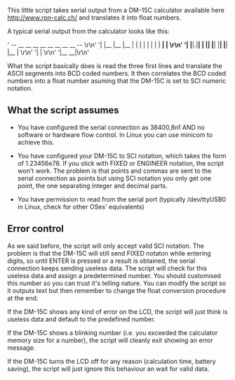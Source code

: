 This little script takes serial output from a DM-15C calculator available here
http://www.rpn-calc.ch/ and translates it into float numbers.

A typical serial output from the calculator looks like this:

' --   __   __   __   __   __   __             __   __  --                      \r\n'
'|    |__  |__  |__  |  | |  | |  |           |  |  __|   |                     \r\n'
'|    |__|.|__|  __| |__| |__| |__|           |__| |__    |                     \r\n'
'|                                                        |                     \r\n'
'|__                                                    __|\r\n'

What the script basically does is read the three first lines and translate the ASCII segments into BCD coded numbers. It then correlates the BCD coded numbers into a float number asuming that the DM-15C is set to SCI numeric notation.

What the script assumes
-----------------------

* You have configured the serial connection as 38400,8n1 AND no software or hardware flow control. In Linux you can use minicom to achieve this.

* You have configured your DM-15C to SCI notation, which takes the form of 1.23456e78. If you stick with FIXED or ENGINEER notation, the script won't work. The problem is that points and commas are sent to the serial connection as points but using SCI notation you only get one point, the one separating integer and decimal parts.

* You have permission to read from the serial port (typically /dev/ttyUSB0 in Linux, check for other OSes' equivalents)

Error control
-------------

As we said before, the script will only accept valid SCI notation. The problem is that the DM-15C will still send FIXED notaton while entering digits, so until ENTER is pressed or a result is obtained, the serial connection keeps sending useless data. The script will check for this useless data and assign a predetermined number. You should customised this number so you can trust it's telling nature. You can modify the script so it outputs text but then remember to change the float conversion procedure at the end.

If the DM-15C shows any kind of error on the LCD, the script will just think is useless data and default to the predefined number.

If the DM-15C shows a blinking number (i.e. you exceeded the calculator memory size for a number), the script will cleanly exit showing an error message.

If the DM-15C turns the LCD off for any reason (calculation time, battery saving), the script will just ignore this behaviour an wait for valid data.